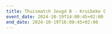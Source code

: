 ```yaml
---
title: Thuismatch Jeugd B - Kruibeke C
event_date: 2024-10-19T14:00:45+02:00
end_date: 2024-10-19T16:00:45+02:00
---
```

